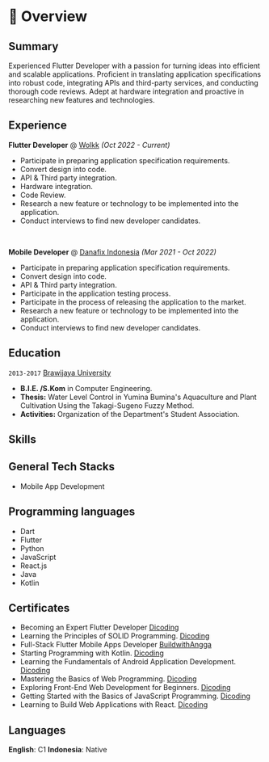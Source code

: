# 📖 Overview

## Summary

Experienced Flutter Developer with a passion for turning ideas into efficient and scalable applications. Proficient in translating application specifications into robust code, integrating APIs and third-party services, and conducting thorough code reviews. Adept at hardware integration and proactive in researching new features and technologies.


## Experience


**Flutter Developer** @ [Wolkk](https://www.linkedin.com/company/danafixindonesia/) _(Oct 2022 - Current)_

- Participate in preparing application specification requirements. 
- Convert design into code. 
- API & Third party integration. 
- Hardware integration. 
- Code Review. 
- Research a new feature or technology to be implemented into the application.
- Conduct interviews to find new developer candidates.

&nbsp;

**Mobile Developer** @ [Danafix Indonesia](https://www.linkedin.com/company/danafixindonesia/) _(Mar 2021 - Oct 2022)_

- Participate in preparing application specification requirements. 
- Convert design into code. 
- API & Third party integration. 
- Participate in the application testing process. 
- Participate in the process of releasing the application to the market. 
- Research a new feature or technology to be implemented into the application.
- Conduct interviews to find new developer candidates.


## Education

`2013-2017` [Brawijaya University](https://ub.ac.id/)
- **B.I.E. /S.Kom** in Computer Engineering.
- **Thesis:** Water Level Control in Yumina Bumina's Aquaculture and Plant Cultivation Using the Takagi-Sugeno Fuzzy Method.
- **Activities:** Organization of the Department's Student Association.

## Skills

## General Tech Stacks
- Mobile App Development

## Programming languages
- Dart
- Flutter
- Python
- JavaScript
- React.js
- Java
- Kotlin

## Certificates
- Becoming an Expert Flutter Developer [Dicoding](https://www.dicoding.com/certificates/4EXG6WGMDZRL)
- Learning the Principles of SOLID Programming. [Dicoding](https://www.dicoding.com/certificates/4EXG6W23QZRL)
- Full-Stack Flutter Mobile Apps Developer [BuildwithAngga](https://buildwithangga.com/talent/tegarnugroho/full-stack-flutter-mobile-apps-developer)
- Starting Programming with Kotlin. [Dicoding](https://www.dicoding.com/certificates/GRX5LL8E3P0M)
- Learning the Fundamentals of Android Application Development. [Dicoding](https://www.dicoding.com/certificates/RVZK60E5OZD5)
- Mastering the Basics of Web Programming. [Dicoding](https://www.dicoding.com/certificates/07Z6RQR4JPQR)
- Exploring Front-End Web Development for Beginners. [Dicoding](https://www.dicoding.com/certificates/0LZ01E9R0P65)
- Getting Started with the Basics of JavaScript Programming. [Dicoding](https://www.dicoding.com/certificates/81P2G61NNPOY)
- Learning to Build Web Applications with React. [Dicoding](https://www.dicoding.com/certificates/4EXG5LN6QXRL)

## Languages
**English**: C1
**Indonesia**: Native